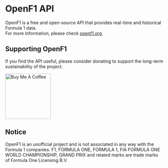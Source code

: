 # OpenF1 API
OpenF1 is a free and open-source API that provides real-time and historical Formula 1 data.    
For more information, please check <a href="https://openf1.org" target="_blank">openf1.org</a>.


## Supporting OpenF1
If you find the API useful, please consider donating to support the long-term sustainability of the project.  

<a href="https://www.buymeacoffee.com/openf1" target="_blank"><img src="https://storage.googleapis.com/openf1-public/images/bmec_button.png" alt="Buy Me A Coffee" width="145px"></a>


## Notice
OpenF1 is an unofficial project and is not associated in any way with the Formula 1 companies. F1, FORMULA ONE, FORMULA 1, FIA FORMULA ONE WORLD CHAMPIONSHIP, GRAND PRIX and related marks are trade marks of Formula One Licensing B.V.
